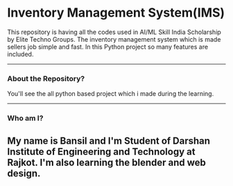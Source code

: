 # Inventory Management System(IMS)
This repository is having all the codes used in AI/ML Skill India Scholarship by Elite Techno Groups.
The inventory management system which is made sellers job simple and fast. In this Python project so many features are included.

-----
### About the Repository?

You'll see the all python based project which i made during the learning.

-----

### Who am I?

My name is Bansil and I'm Student of Darshan Institute of Engineering and Technology at Rajkot. I'm also learning the blender and web design.
-----
